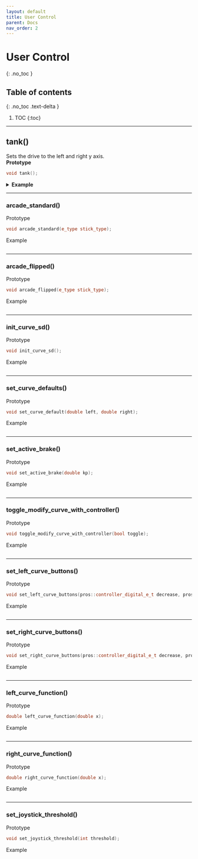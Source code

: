 ```yaml
---
layout: default
title: User Control
parent: Docs
nav_order: 2
---
```



# **User Control**
{: .no_toc }

## Table of contents
{: .no_toc .text-delta }

1. TOC
{:toc}


---


## tank()
Sets the drive to the left and right y axis.  
**Prototype**
```cpp
void tank();
```

<details closed> <summary> <b>Example</b> </summary> <br>

```cpp
// Chassis constructor
drive chassis (
  // Left Chassis Ports (negative port will reverse it!)
  {-11, -5, -7}

  // Right Chassis Ports (negative port will reverse it!)
  ,{3, 2, 17}

  // IMU Port
  ,18

  // Wheel Diameter (Remember, 4" wheels are actually 4.125!)
  ,3.25

  // Cartridge RPM
  ,600

  // External Gear Ratio 
  ,1.66666666667
);

void opcontrol() {
  while (true) {
    chassis.tank();
    
    pros::delay(ez::util::DELAY_TIME);
  }
}
```

</details>


---

### arcade_standard()
Prototype
```cpp
void arcade_standard(e_type stick_type);
```

Example 
```cpp

```


---


### arcade_flipped()
Prototype
```cpp
void arcade_flipped(e_type stick_type);
```

Example 
```cpp

```


---


### init_curve_sd()
Prototype
```cpp
void init_curve_sd();
```

Example 
```cpp

```


---


### set_curve_defaults()
Prototype
```cpp
void set_curve_default(double left, double right);
```

Example 
```cpp

```


---


### set_active_brake()
Prototype
```cpp
void set_active_brake(double kp);
```

Example 
```cpp

```


---


### toggle_modify_curve_with_controller()
Prototype
```cpp
void toggle_modify_curve_with_controller(bool toggle);
```

Example 
```cpp

```


---


### set_left_curve_buttons()
Prototype
```cpp
void set_left_curve_buttons(pros::controller_digital_e_t decrease, pros::controller_digital_e_t increase);
```

Example 
```cpp

```


---


### set_right_curve_buttons()
Prototype
```cpp
void set_right_curve_buttons(pros::controller_digital_e_t decrease, pros::controller_digital_e_t increase);
```

Example 
```cpp

```


---


### left_curve_function()
Prototype
```cpp
double left_curve_function(double x);
```

Example 
```cpp

```


---


### right_curve_function()
Prototype
```cpp
double right_curve_function(double x);
```

Example 
```cpp

```


---


### set_joystick_threshold()
Prototype
```cpp
void set_joystick_threshold(int threshold);
```

Example 
```cpp

```